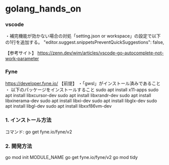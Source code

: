 # golang_hands_on

### vscode
・補完機能が効かない場合の対処「setting.json or workspace」の設定で以下の1行を追加する。
"editor.suggest.snippetsPreventQuickSuggestions": false,

【参考サイト】
https://zenn.dev/wim/articles/vscode-go-autocomplete-not-work-parameter

### Fyne
https://developer.fyne.io/
【前提】
・「gwsl」がインストール済みであること
・ 以下のパッケージをインストールすること
sudo apt install x11-apps
sudo apt install libxcursor-dev
sudo apt install libxrandr-dev
sudo apt install libxinerama-dev
sudo apt install libxi-dev
sudo apt install libglx-dev
sudo apt install libgl-dev
sudo apt install libxxf86vm-dev

### 1. インストール方法
コマンド: go get fyne.io/fyne/v2
### 2. 開発方法
go mod init MODULE_NAME
go get fyne.io/fyne/v2
go mod tidy